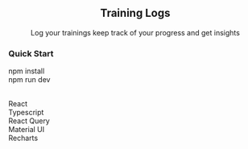 <div align="center"><h2>Training Logs</h2>
<p>Log your trainings keep track of your progress and get insights</p>
</div>

<h3>Quick Start</h3>
npm install<br/>
npm run dev<br/><br/>


React<br/>
Typescript<br/>
React Query<br/>
Material UI<br/>
Recharts<br/>

